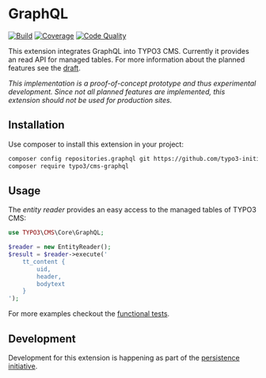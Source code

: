 # GraphQL

[![Build](https://img.shields.io/travis/com/TYPO3-Initiatives/graphql/master.svg)](https://travis-ci.com/TYPO3-Initiatives/graphql)
[![Coverage](https://img.shields.io/codacy/coverage/052bb2cd84cb461a92b172c1953989b4/master.svg)](https://app.codacy.com/project/TYPO3-Initiatives/graphql/dashboard)
[![Code Quality](https://img.shields.io/codacy/grade/052bb2cd84cb461a92b172c1953989b4/master.svg)](https://app.codacy.com/project/TYPO3-Initiatives/graphql/dashboard)

This extension integrates GraphQL into TYPO3 CMS. Currently it provides an read API for managed tables. For more information about the planned features see the [draft](https://docs.google.com/document/d/1M-V9H9W_tmWZI-Be9Zo5xTZUMgwJk2dMUxOFw-waO04/).

*This implementation is a proof-of-concept prototype and thus experimental development. Since not all planned features are implemented, this extension should not be used for production sites.*

## Installation

Use composer to install this extension in your project:

```bash
composer config repositories.graphql git https://github.com/typo3-initiatives/graphql
composer require typo3/cms-graphql
```

## Usage

The *entity reader* provides an easy access to the managed tables of TYPO3 CMS:

```php
use TYPO3\CMS\Core\GraphQL;

$reader = new EntityReader();
$result = $reader->execute('
    tt_content {
        uid,
        header,
        bodytext
    }
');
```

For more examples checkout the [functional tests](Tests/Functional/GraphQL/EntityReaderTest.php).

## Development

Development for this extension is happening as part of the [persistence initiative](https://typo3.org/community/teams/typo3-development/initiatives/persistence/).
